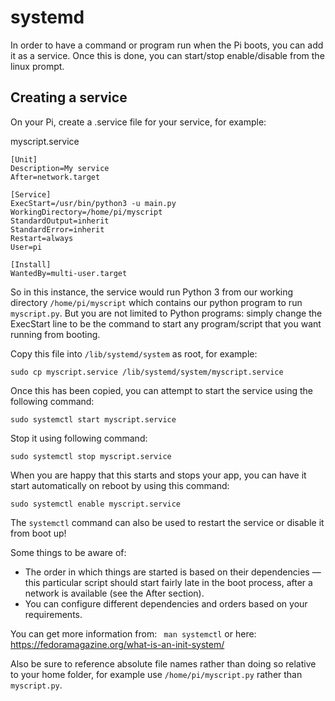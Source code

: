 # systemd

In order to have a command or program run when the Pi boots, you can add it as a service. Once this is done, you can start/stop enable/disable from the linux prompt.

## Creating a service

On your Pi, create a .service file for your service, for example:

myscript.service

```
[Unit]
Description=My service
After=network.target

[Service]
ExecStart=/usr/bin/python3 -u main.py
WorkingDirectory=/home/pi/myscript
StandardOutput=inherit
StandardError=inherit
Restart=always
User=pi

[Install]
WantedBy=multi-user.target
```
So in this instance, the service would run Python 3 from our working directory `/home/pi/myscript` which contains our python program to run `myscript.py`. But you are not limited to Python programs: simply change the ExecStart line to be the command to start any program/script that you want running from booting.

Copy this file into `/lib/systemd/system` as root, for example:
```
sudo cp myscript.service /lib/systemd/system/myscript.service
```

Once this has been copied, you can attempt to start the service using the following command:
```
sudo systemctl start myscript.service
```

Stop it using following command:
```
sudo systemctl stop myscript.service
```
When you are happy that this starts and stops your app, you can have it start automatically on reboot by using this command:
```
sudo systemctl enable myscript.service
```

The `systemctl` command can also be used to restart the service or disable it from boot up!

Some things to be aware of:
+ The order in which things are started is based on their dependencies — this particular script should start fairly late in the boot process, after a network is available (see the After section).
+ You can configure different dependencies and orders based on your requirements.


You can get more information from:
``` man systemctl```
or here: https://fedoramagazine.org/what-is-an-init-system/

Also be sure to reference absolute file names rather than doing so relative to your home folder, for example use `/home/pi/myscript.py` rather than `myscript.py`.
